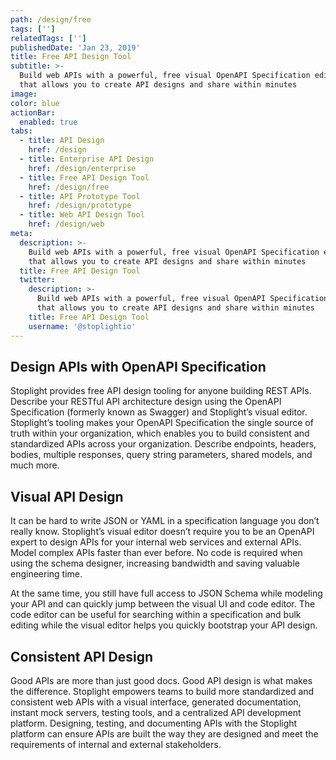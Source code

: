 ```yaml
---
path: /design/free
tags: ['']
relatedTags: ['']
publishedDate: 'Jan 23, 2019'
title: Free API Design Tool
subtitle: >-
  Build web APIs with a powerful, free visual OpenAPI Specification editor
  that allows you to create API designs and share within minutes
image:
color: blue
actionBar:
  enabled: true
tabs:
  - title: API Design
    href: /design
  - title: Enterprise API Design
    href: /design/enterprise
  - title: Free API Design Tool
    href: /design/free
  - title: API Prototype Tool
    href: /design/prototype
  - title: Web API Design Tool
    href: /design/web
meta:
  description: >-
    Build web APIs with a powerful, free visual OpenAPI Specification editor
    that allows you to create API designs and share within minutes
  title: Free API Design Tool
  twitter:
    description: >-
      Build web APIs with a powerful, free visual OpenAPI Specification editor
      that allows you to create API designs and share within minutes
    title: Free API Design Tool
    username: '@stoplightio'
---
```


## Design APIs with OpenAPI Specification

Stoplight provides free API design tooling for anyone building REST APIs. Describe your RESTful API architecture design using the OpenAPI Specification (formerly known as Swagger) and Stoplight’s visual editor. Stoplight’s tooling makes your OpenAPI Specification the single source of truth within your organization, which enables you to build consistent and standardized APIs across your organization. Describe endpoints, headers, bodies, multiple responses, query string parameters, shared models, and much more.

## Visual API Design

It can be hard to write JSON or YAML in a specification language you don’t really know. Stoplight’s visual editor doesn’t require you to be an OpenAPI expert to design APIs for your internal web services and external APIs. Model complex APIs faster than ever before. No code is required when using the schema designer, increasing bandwidth and saving valuable engineering time.

At the same time, you still have full access to JSON Schema while modeling your API and can quickly jump between the visual UI and code editor. The code editor can be useful for searching within a specification and bulk editing while the visual editor helps you quickly bootstrap your API design.

## Consistent API Design

Good APIs are more than just good docs. Good API design is what makes the difference. Stoplight empowers teams to build more standardized and consistent web APIs with a visual interface, generated documentation, instant mock servers, testing tools, and a centralized API development platform. Designing, testing, and documenting APIs with the Stoplight platform can ensure APIs are built the way they are designed and meet the requirements of internal and external stakeholders.
